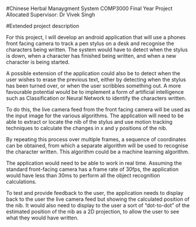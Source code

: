 #Chinese Herbal Manaygment System
COMP3000 Final Year Project  
Allocated Supervisor: Dr Vivek Singh

#Extended project description

For this project, I will develop an android application that will use a phones front facing camera to track a pen stylus on a desk and recognise the characters being written. The system would have to detect when the stylus is down, when a character has finished being written, and when a new character is being started.

A possible extension of the application could also be to detect when the user wishes to erase the previous text, either by detecting when the stylus has been turned over, or when the user scribbles something out. A more favourable potential would be to implement a form of artificial intelligence such as Classification or Neural Network to identify the characters written.

To do this, the live camera feed from the front facing camera will be used as the input image for the various algorithms. The application will need to be able to extract or locate the nib of the stylus and use motion tracking techniques to calculate the changes in x and y positions of the nib.

By repeating this process over multiple frames, a sequence of coordinates can be obtained, from which a separate algorithm will be used to recognise the character written. This algorithm could be a machine learning algorithm.

The application would need to be able to work in real time. Assuming the standard front-facing camera has a frame rate of 30fps, the application would have less than 30ms to perform all the object recognition calculations.

To test and provide feedback to the user, the application needs to display back to the user the live camera feed but showing the calculated position of the nib. It would also need to display to the user a sort of “dot-to-dot” of the estimated position of the nib as a 2D projection, to allow the user to see what they would have written.
